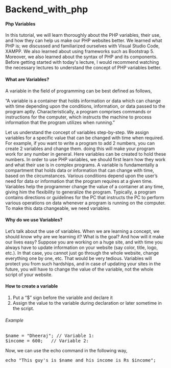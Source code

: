 # Backend_with_php
<h4>Php Variables</h4>
<p>In this tutorial, we will learn thoroughly about the PHP variables, their use, and how they can help us make our PHP websites better. We learned what PHP is; we discussed and familiarized ourselves with Visual Studio Code, XAMPP. We also learned about using frameworks such as Bootstrap 5. Moreover, we also learned about the syntax of PHP and its components. Before getting started with today's lecture, I would recommend watching the necessary lectures to understand the concept of PHP variables better.</p>
<h4>What are Variables?</h4>
<p>
A variable in the field of programming can be best defined as follows,<br>

“A variable is a container that holds information or data which can change with time depending upon the conditions, information, or data passed to the program aptly. Characteristically, a program comprises commands or instructions for the computer, which instructs the machine to process information that the program utilizes when running.”<br>

Let us understand the concept of variables step-by-step. We assign variables for a specific value that can be changed with time when required. For example, if you want to write a program to add 2 numbers, you can create 2 variables and change them. doing this will make your program work for any number in general. Here variables can be created to hold these numbers. In order to use PHP variables, we should first learn how they work and what their use is in complex programs. A variable is fundamentally a compartment that holds data or information that can change with time, based on the circumstances. Various conditions depend upon the user’s need for data or information that the program requires at a given time. Variables help the programmer change the value of a container at any time, giving him the flexibility to generalize the program. Typically, a program contains directions or guidelines for the PC that instructs the PC to perform various operations on data whenever a program is running on the computer. To make this data changeable, we need variables.
</p>
<h4>Why do we use Variables?</h4>
<p>Let’s talk about the use of variables. When we are learning a concept, we should know why are we learning it? What is the goal? And how will it make our lives easy? Suppose you are working on a huge site, and with time you always have to update information on your website (say color, title, logo, etc.). In that case, you cannot just go through the whole website, change everything one by one, etc. That would be very tedious. Variables will protect you from such hardships, and in case of updating your sites in the future, you will have to change the value of the variable, not the whole script of your website.</p>
<h4>How to create a variable</h4>
<ol>
  <li>Put a “$” sign before the variable and declare it</li>
  <li>Assign the value to the variable during declaration or later sometime in the script.</li>
</ol>
<h6>Example</h6>
<pre>
$name = "Dheeraj"; // Variable 1: 
$income = 600;   // Variable 2: 
</pre>
<p>Now, we can use the echo command in the following way,</p>
<pre>echo "This guy's is $name and his income is Rs $income";</pre>
